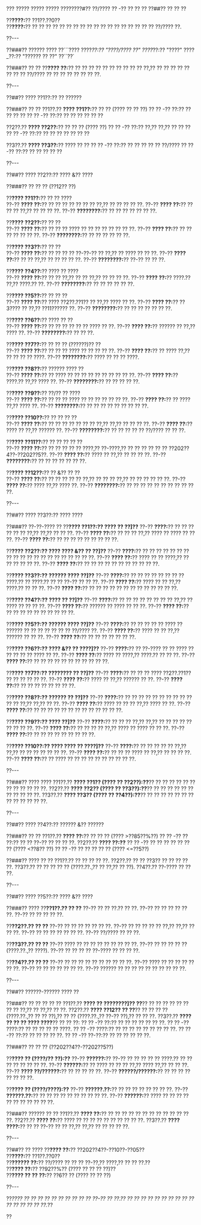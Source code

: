 ??? ????? ????? ????? ????????#?? ??/???? ?? -?? ?? ?? ??
??##?? ?? ?? ??

??**????:**?? ??1??.??0??  
??**????:**?? ?? ?? ?? ?? ?? ?? ?? ?? ?? ?? ?? ?? ?? ?? ?? ?? ?? ?? ??/???? ??.

??---

??###?? ?????? ????
??```????
????_??:?? "????/???? ??"
????_??:?? "????"
????_??:?? "?????? ?? ??"
??``??`

??###?? ?? ??
??**???? ??:**?? ?? ?? ?? ?? ?? ?? ?? ?? ?? ?? ??,?? ?? ?? ?? ?? ?? ?? ?? ?? ??/???? ?? ?? ?? ?? ?? ?? ?? ??.

??---

??##?? ???? ??1??:?? ?? ??????

??###?? ?? ??
??1??.?? **???? ??1??:**?? ?? ?? (???? ?? ?? ??)
??  ?? -?? ??:?? ?? ?? ?? ??
??  ?? -?? ??:?? ?? ?? ?? ?? ?? ??

??2??.?? **???? ??2??:**?? ?? ?? ?? (???? ??)
??  ?? -?? ??:?? ??,?? ??,?? ?? ?? ??
??  ?? -?? ??:?? ?? ?? ?? ?? ?? ?? ??

??3??.?? **???? ??3??:**?? ???? ?? ??
??  ?? -?? ??:?? ?? ?? ?? ?? ?? ??/????
??  ?? -?? ??:?? ?? ?? ?? ?? ??

??---

??##?? ???? ??2??:?? ???? &?? ????

??###?? ?? ?? ?? (??12?? ??)

??**???? ??1??:**?? ?? ?? ????  
??-?? **???? ??:**?? ?? ?? ?? ?? ?? ?? ?? ??,?? ?? ?? ?? ?? ??.
??-?? **???? ??:**?? ?? ?? ?? ??,?? ?? ?? ?? ??.
??-?? **????????:**?? ?? ?? ?? ?? ?? ?? ??.

??**???? ??2??:**?? ?? ??  
??-?? **???? ??:**?? ?? ?? ?? ???? ?? ?? ?? ?? ?? ?? ?? ??.
??-?? **???? ??:**?? ?? ?? ?? ?? ?? ?? ??.
??-?? **????????:**?? ?? ?? ?? ?? ?? ??.

??**???? ??3??:**?? ?? ??  
??-?? **???? ??:**?? ?? ?? ?? ?? ??-??-?? ?? ??,?? ?? ???? ?? ?? ??.
??-?? **???? ??:**?? ?? ?? ??,?? ?? ?? ?? ?? ??.
??-?? **????????:**?? ??-?? ?? ?? ??.

??**???? ??4??:**?? ???? ?? ????  
??-?? **???? ??:**?? ?? ?? ??,?? ?? ?? ??,?? ?? ?? ?? ??.
??-?? **???? ??:**?? ????.?? ??,?? ????.?? ??.
??-?? **????????:**?? ?? ?? ?? ?? ?? ??.

??**???? ??5??:**?? ?? ?? ??  
??-?? **???? ??:**?? ???? ??2??.??1?? ?? ??,?? ???? ?? ??.
??-?? **???? ??:**?? ??3???? ?? ??,?? ??11?????? ??.
??-?? **????????:**?? ?? ?? ?? ?? ?? ?? ??.

??**???? ??6??:**?? ???? ?? ??  
??-?? **???? ??:**?? ?? ?? ?? ?? ?? ?? ???? ?? ??.
??-?? **???? ??:**?? ?????? ?? ??,?? ???? ??.
??-?? **????????:**?? ?? ?? ??.

??**???? ??7??:**?? ?? ?? ?? (??????)?? ??  
??-?? **???? ??:**?? ?? ?? ?? ???? ?? ?? ?? ?? ??.
??-?? **???? ??:**?? ?? ???? ??,?? ?? ?? ?? ?? ????.
??-?? **????????:**?? ???? ?? ?? ?? ????.

??**???? ??8??:**?? ?????? ???? ??  
??-?? **???? ??:**?? ?? ???? ?? ?? ?? ?? ?? ?? ?? ?? ?? ??.
??-?? **???? ??:**?? ????.?? ??,?? ???? ??.
??-?? **????????:**?? ?? ?? ?? ?? ??.

??**???? ??9??:**?? ??/?? ?? ????  
??-?? **???? ??:**?? ?? ?? ?? ???? ?? ?? ?? ?? ?? ?? ??.
??-?? **???? ??:**?? ?? ???? ??,?? ???? ??.
??-?? **????????:**?? ?? ?? ?? ?? ?? ?? ?? ?? ??.

??**???? ??10??:**?? ?? ?? ?? ??  
??-?? **???? ??:**?? ?? ?? ?? ?? ?? ?? ?? ??,?? ??,?? ?? ?? ?? ??.
??-?? **???? ??:**?? ???? ?? ??,?? ?????? ??.
??-?? **????????:**?? ?? ?? ?? ?? ?? ??/???? ?? ?? ??.

??**???? ??11??:**?? ?? ?? ?? ?? ??  
??-?? **???? ??:**?? ?? ?? ?? ?? ?? ????,?? ??-????,?? ?? ?? ?? ?? ?? ?? ??202??4??-??202??5??.
??-?? **???? ??:**?? ???? ?? ??,?? ?? ?? ?? ??.
??-?? **????????:**?? ?? ?? ?? ?? ?? ?? ??.

??**???? ??12??:**?? ?? &?? ?? ??  
??-?? **???? ??:**?? ?? ?? ?? ?? ?? ??,?? ?? ?? ?? ??,?? ?? ?? ?? ?? ?? ??.
??-?? **???? ??:**?? ???? ??,?? ???? ??.
??-?? **????????:**?? ?? ?? ?? ?? ?? ?? ?? ?? ?? ?? ??.

??---

??##?? ???? ??3??:?? ???? ????

??###?? ??-??-???? ??
??**???? ??1??:?? ???? ?? ??]??**
??-?? **????:**?? ?? ?? ?? ?? ?? ?? ??,?? ??,?? ?? ?? ??.
??-?? **???? ??:**?? ?? ?? ?? ??,?? ???? ?? ???? ?? ?? ??.
??-?? **???? ??:**?? ?? ?? ?? ?? ?? ?? ?? ?? ??.

??**???? ??2??:?? ???? ???? &?? ?? ??]??**
??-?? **????:**?? ?? ?? ?? ?? ?? ?? ?? ?? ?? ?? ?? ?? ?? ?? ?? ?? ?? ?? ?? ??.
??-?? **???? ??:**?? ???? ?? ?? ????,?? ?? ?? ?? ?? ?? ??.
??-?? **???? ??:**?? ?? ?? ?? ?? ?? ?? ?? ?? ?? ?? ??.

??**???? ??3??:?? ?????? ???? ??]??**
??-?? **????:**?? ?? ?? ?? ?? ?? ?? ?? ?? ????.?? ?? ????.?? ?? ?? ??-?? ?? ?? ??.
??-?? **???? ??:**?? ???? ?? ?? ??,?? ????.?? ?? ?? ??.
??-?? **???? ??:**?? ?? ?? ?? ?? ?? ?? ?? ?? ?? ?? ?? ?? ??.

??**???? ??4??:?? ???? ?? ??]??**
??-?? **????:**?? ?? ?? ?? ?? ?? ?? ?? ?? ??,?? ?? ???? ?? ?? ?? ??.
??-?? **???? ??:**?? ?????? ?? ???? ?? ?? ??.
??-?? **???? ??:**?? ?? ?? ?? ?? ?? ?? ?? ?? ?? ??.

??**???? ??5??:?? ?????? ???? ??]??**
??-?? **????:**?? ?? ?? ?? ?? ?? ???? ?? ?????? ?? ?? ?? ?? ?? ?? ?? ??/???? ??.
??-?? **???? ??:**?? ???? ?? ?? ??,?? ?????? ?? ?? ??.
??-?? **???? ??:**?? ?? ?? ?? ?? ?? ?? ??.

??**???? ??6??:?? ???? &?? ?? ????]??**
??-?? **????:**?? ?? ??-???? ?? ?? ???? ?? ?? ?? ?? ?? ???? ?? ??.
??-?? **???? ??:**?? ???? ?? ????,?? ????.?? ?? ?? ??.
??-?? **???? ??:**?? ?? ?? ?? ?? ?? ?? ?? ?? ?? ?? ??.

??**???? ??7??:?? ???????? ?? ??]??**
??-?? **????:**?? ?? ?? ?? ???? ??2??.??1?? ?? ?? ?? ?? ?? ??.
??-?? **???? ??:**?? ???? ?? ??,?? ?????? ?? ??.
??-?? **???? ??:**?? ?? ?? ?? ?? ?? ?? ?? ??.

??**???? ??8??:?? ?????? ?? ??]??**
??-?? **????:**?? ?? ?? ?? ?? ?? ?? ?? ?? ?? ?? ?? ?? ??,?? ??,?? ?? ??.
??-?? **???? ??:**?? ???? ?? ?? ?? ??,?? ???? ?? ??.
??-?? **???? ??:**?? ?? ?? ?? ?? ?? ?? ?? ?? ?? ?? ?? ?? ??.

??**???? ??9??:?? ???? ??]??**
??-?? **????:**?? ?? ?? ?? ??,?? ??,?? ?? ?? ?? ?? ?? ?? ?? ?? ??.
??-?? **???? ??:**?? ?? ?? ?? ?? ??,?? ???? ?? ???? ?? ?? ??.
??-?? **???? ??:**?? ?? ?? ?? ?? ?? ?? ?? ?? ??.

??**???? ??10??:?? ???? ???? ?? ????]??**
??-?? **????:**?? ?? ?? ?? ?? ?? ??,?? ??,?? ?? ?? ?? ?? ?? ?? ??.
??-?? **???? ??:**?? ?? ?? ?? ???? ?? ??,?? ?? ?? ?? ??.
??-?? **???? ??:**?? ?? ???? ?? ?? ?? ?? ?? ?? ?? ?? ?? ??.

??---

??###?? ???? ????
??1??.?? **???? ??1?? (???? ?? ??2??):??**?? ?? ?? ?? ?? ?? ?? ?? ?? ?? ?? ?? ??.
??2??.?? **???? ??2?? (???? ?? ??3??):??**?? ?? ?? ?? ?? ?? ?? ?? ?? ?? ?? ??.
??3??.?? **???? ??3?? (???? ?? ??4??):??**?? ?? ?? ?? ?? ?? ?? ?? ?? ?? ?? ?? ?? ??.

??---

??##?? ???? ??4??:?? ?????? &?? ??????

??###?? ?? ??
??1??.?? **???? ??:**?? ?? ?? ?? (???? >??85??%??)
??  ?? -?? ?? ??:?? ?? ?? ??-?? ?? ?? ?? ??.
??2??.?? **???? ??:??**
??  ?? -?? ?? ?? ?? ?? ?? ?? ?? (???? <??8?? ??)
??  ?? -?? ?? ?? ?? ?? ?? (???? <=??5??)

??###?? ???? ?? ??
??1??.?? ?? ?? ?? ?? ??.
??2??.?? ?? ?? ??3?? ?? ?? ?? ?? ??.
??3??.?? ?? ?? ?? ?? ?? (????.??.,?? ?? ??,?? ?? ??).
??4??.?? ??-???? ?? ?? ??.

??---

??##?? ???? ??5??:?? ???? &?? ????

??###?? ????
??**??1??.?? ?? ??**
??-?? ?? ?? ??.?? ?? ??.
??-?? ?? ?? ?? ?? ?? ??.
??-?? ?? ?? ?? ?? ??.

??**??2??.?? ?? ??**
??-?? ?? ?? ?? ?? ?? ?? ??.
??-?? ?? ?? ?? ?? ?? ??,?? ??,?? ?? ?? ??.
??-?? ?? ?? ?? ?? ?? ?? ??.
??-?? ??/???? ?? ?? ??.

??**??3??.?? ?? ??**
??-?? ???? ?? ?? ?? ?? ?? ?? ?? ?? ??.
??-?? ?? ?? ?? ?? ?? (????.??.,?? ????).
??-?? ?? ?? ?? ?? ??-???? ?? ?? ?? ??.

??**??4??.?? ?? ??**
??-?? ?? ?? ?? ?? ?? ?? ?? ?? ?? ??.
??-?? ???? ?? ?? ?? ?? ?? ?? ??.
??-?? ?? ?? ?? ?? ?? ?? ??.
??-?? ?????? ?? ?? ?? ?? ?? ?? ?? ?? ?? ??.

??---

??##?? ??????-?????? ???? ??

??###?? ?? ?? ?? ?? ??
??1??.?? **???? ?? ????????]?? ??**?? ?? ?? ?? ?? ?? ?? ?? ?? ??,?? ?? ??,?? ?? ??.
??2??.?? **???? ??12?? ?? ??**?? ?? ?? ?? ?? (????.??.,?? ?? ?? ??),?? ?? ?? (????.??.,?? ??-?? ??),?? ?? ?? ??.
??3??.?? **???? ?? ?? ?? ???? ????**?? ?? ?? ??:
??  ?? -?? ??:?? ?? ?? ?? ?? ?? ?? ??.
??  ?? -?? ????:?? ?? ?? ?? ?? ?? ????.
??  ?? -?? ????:?? ?? ?? ?? ?? ?? ?? ?? ?? ??.
??  ?? -?? ??:?? ?? ?? ?? ?? ??.
??  ?? -?? ??-??:?? ?? ?? ?? ?? ?? ??.

??###?? ?? ?? ?? (??202??4??-??202??5??)

??**???? ?? (????/?? ??):??**
??-?? **??????:**?? ??-?? ?? ?? ?? ?? ?? ????.?? ?? ?? ?? ?? ?? ?? ?? ??.
??-?? **??????:**?? ?? ???? ?? ?? ?? ??,?? ???? ??,?? ?? ?? ??.
??-?? **???? ??/??????:**?? ?? ?? ?? ?? ??.
??-?? **??????/??????:**?? ?? ?? ?? ?? ?? ?? ?? ??.

??**???? ?? (????/????):??**
??-?? **??????.??:**?? ?? ?? ?? ?? ?? ?? ?? ??.
??-?? **??????.??:**?? ?? ?? ?? ?? ?? ?? ?? ?? ?? ??.
??-?? **??????:**?? ???? ?? ?? ?? ?? ?? ?? ?? ?? ?? ?? ??.

??###?? ?????? ?? ??
??1??.?? **???? ??:**?? ?? ?? ?? ?? ?? ?? ?? ?? ?? ?? ?? ?? ??.
??2??.?? **???? ??:**?? ???? ?? ?? ?? ?? ?? ?? ?? ?? ?? ??.
??3??.?? **???? ????:**?? ?? ?? ??-?? ?? ?? ??,?? ??,?? ?? ?? ?? ?? ??.

??---

??##?? ?? ????
??**???? ??:**?? ??202??4??-??10??-??05??  
??**????:**?? ??1??.??0??  
??**?????? ??:**?? ??/???? ?? ?? ?? ??-??,?? ????,?? ?? ?? ??.??  
??**???? ??:**?? ??92??%?? (???? ?? ?? ?? ??)??  
??**???? ?? ?? ??:**?? ??6?? ?? (???? ?? ?? ??)

??---

??*???? ?? ?? ?? ?? ?? ?? ?? ?? ?? ?? ??-?? ?? ??.?? ?? ?? ?? ?? ?? ?? ?? ?? ?? ?? ?? ?? ?? ?? ?? ??.*??

??